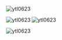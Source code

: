 <p align="left"> <img src="https://komarev.com/ghpvc/?username=ytl0623&label=Profile%20views&color=0e75b6&style=flat" alt="ytl0623" /> </p>

<p><img align="left" src="https://github-readme-stats.vercel.app/api/top-langs?username=ytl0623&show_icons=true&locale=en&layout=compact&theme=transparent" alt="ytl0623" /></p>
<p><img align="center" src="https://github-readme-stats.vercel.app/api?username=ytl0623&show_icons=true&locale=en&theme=transparent" alt="ytl0623" /></p>

<p><img align="center" src="https://github-readme-streak-stats.herokuapp.com/?user=ytl0623&theme=transparent" alt="ytl0623" /></p>
